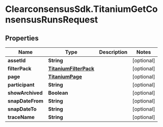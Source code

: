 # ClearconsensusSdk.TitaniumGetConsensusRunsRequest

## Properties

Name | Type | Description | Notes
------------ | ------------- | ------------- | -------------
**assetId** | **String** |  | [optional] 
**filterPack** | [**TitaniumFilterPack**](TitaniumFilterPack.md) |  | [optional] 
**page** | [**TitaniumPage**](TitaniumPage.md) |  | [optional] 
**participant** | **String** |  | [optional] 
**showArchived** | **Boolean** |  | [optional] 
**snapDateFrom** | **String** |  | [optional] 
**snapDateTo** | **String** |  | [optional] 
**traceName** | **String** |  | [optional] 


